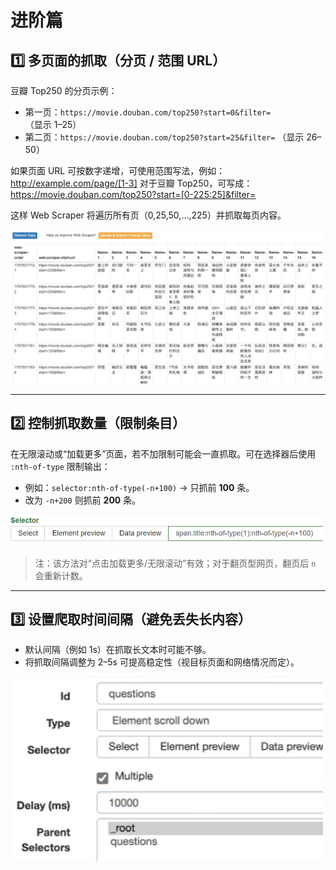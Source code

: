 # 进阶篇

## 1️⃣ 多页面的抓取（分页 / 范围 URL）

豆瓣 Top250 的分页示例：

- 第一页：`https://movie.douban.com/top250?start=0&filter=` （显示 1–25）  
- 第二页：`https://movie.douban.com/top250?start=25&filter=` （显示 26–50）

如果页面 URL 可按数字递增，可使用范围写法，例如：  http://example.com/page/[1-3]
对于豆瓣 Top250，可写成：  https://movie.douban.com/top250?start=[0-225:25]&filter=

这样 Web Scraper 将遍历所有页（0,25,50,...,225）并抓取每页内容。

<img src="../images/scrape6.png" alt="分页爬取结果" width="500px">

---

## 2️⃣ 控制抓取数量（限制条目）

在无限滚动或“加载更多”页面，若不加限制可能会一直抓取。可在选择器后使用 `:nth-of-type` 限制输出：

- 例如：`selector:nth-of-type(-n+100)` → 只抓前 **100** 条。  
- 改为 `-n+200` 则抓前 **200** 条。

<img src="../images/num.png" alt="限制抓取数量" width="500px">

> 注：该方法对“点击加载更多/无限滚动”有效；对于翻页型网页，翻页后 `n` 会重新计数。

---

## 3️⃣ 设置爬取时间间隔（避免丢失长内容）

- 默认间隔（例如 1s）在抓取长文本时可能不够。  
- 将抓取间隔调整为 2–5s 可提高稳定性（视目标页面和网络情况而定）。

<img src="../images/ms.png" alt="设置时间间隔" width="500px">
